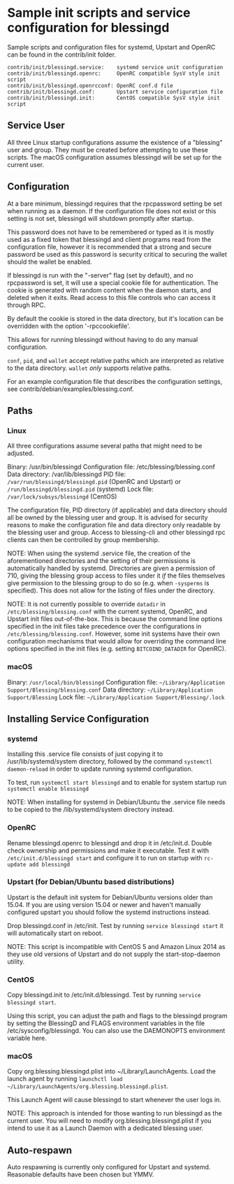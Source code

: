 Sample init scripts and service configuration for blessingd
==========================================================

Sample scripts and configuration files for systemd, Upstart and OpenRC
can be found in the contrib/init folder.

    contrib/init/blessingd.service:    systemd service unit configuration
    contrib/init/blessingd.openrc:     OpenRC compatible SysV style init script
    contrib/init/blessingd.openrcconf: OpenRC conf.d file
    contrib/init/blessingd.conf:       Upstart service configuration file
    contrib/init/blessingd.init:       CentOS compatible SysV style init script

Service User
---------------------------------

All three Linux startup configurations assume the existence of a "blessing" user
and group.  They must be created before attempting to use these scripts.
The macOS configuration assumes blessingd will be set up for the current user.

Configuration
---------------------------------

At a bare minimum, blessingd requires that the rpcpassword setting be set
when running as a daemon.  If the configuration file does not exist or this
setting is not set, blessingd will shutdown promptly after startup.

This password does not have to be remembered or typed as it is mostly used
as a fixed token that blessingd and client programs read from the configuration
file, however it is recommended that a strong and secure password be used
as this password is security critical to securing the wallet should the
wallet be enabled.

If blessingd is run with the "-server" flag (set by default), and no rpcpassword is set,
it will use a special cookie file for authentication. The cookie is generated with random
content when the daemon starts, and deleted when it exits. Read access to this file
controls who can access it through RPC.

By default the cookie is stored in the data directory, but it's location can be overridden
with the option '-rpccookiefile'.

This allows for running blessingd without having to do any manual configuration.

`conf`, `pid`, and `wallet` accept relative paths which are interpreted as
relative to the data directory. `wallet` *only* supports relative paths.

For an example configuration file that describes the configuration settings,
see contrib/debian/examples/blessing.conf.

Paths
---------------------------------

### Linux

All three configurations assume several paths that might need to be adjusted.

Binary:              /usr/bin/blessingd
Configuration file:  /etc/blessing/blessing.conf
Data directory:      /var/lib/blessingd
PID file:            `/var/run/blessingd/blessingd.pid` (OpenRC and Upstart) or `/run/blessingd/blessingd.pid` (systemd)
Lock file:           `/var/lock/subsys/blessingd` (CentOS)

The configuration file, PID directory (if applicable) and data directory
should all be owned by the blessing user and group.  It is advised for security
reasons to make the configuration file and data directory only readable by the
blessing user and group.  Access to blessing-cli and other blessingd rpc clients
can then be controlled by group membership.

NOTE: When using the systemd .service file, the creation of the aforementioned
directories and the setting of their permissions is automatically handled by
systemd. Directories are given a permission of 710, giving the blessing group
access to files under it _if_ the files themselves give permission to the
blessing group to do so (e.g. when `-sysperms` is specified). This does not allow
for the listing of files under the directory.

NOTE: It is not currently possible to override `datadir` in
`/etc/blessing/blessing.conf` with the current systemd, OpenRC, and Upstart init
files out-of-the-box. This is because the command line options specified in the
init files take precedence over the configurations in
`/etc/blessing/blessing.conf`. However, some init systems have their own
configuration mechanisms that would allow for overriding the command line
options specified in the init files (e.g. setting `BITCOIND_DATADIR` for
OpenRC).

### macOS

Binary:              `/usr/local/bin/blessingd`
Configuration file:  `~/Library/Application Support/Blessing/blessing.conf`
Data directory:      `~/Library/Application Support/Blessing`
Lock file:           `~/Library/Application Support/Blessing/.lock`

Installing Service Configuration
-----------------------------------

### systemd

Installing this .service file consists of just copying it to
/usr/lib/systemd/system directory, followed by the command
`systemctl daemon-reload` in order to update running systemd configuration.

To test, run `systemctl start blessingd` and to enable for system startup run
`systemctl enable blessingd`

NOTE: When installing for systemd in Debian/Ubuntu the .service file needs to be copied to the /lib/systemd/system directory instead.

### OpenRC

Rename blessingd.openrc to blessingd and drop it in /etc/init.d.  Double
check ownership and permissions and make it executable.  Test it with
`/etc/init.d/blessingd start` and configure it to run on startup with
`rc-update add blessingd`

### Upstart (for Debian/Ubuntu based distributions)

Upstart is the default init system for Debian/Ubuntu versions older than 15.04. If you are using version 15.04 or newer and haven't manually configured upstart you should follow the systemd instructions instead.

Drop blessingd.conf in /etc/init.  Test by running `service blessingd start`
it will automatically start on reboot.

NOTE: This script is incompatible with CentOS 5 and Amazon Linux 2014 as they
use old versions of Upstart and do not supply the start-stop-daemon utility.

### CentOS

Copy blessingd.init to /etc/init.d/blessingd. Test by running `service blessingd start`.

Using this script, you can adjust the path and flags to the blessingd program by
setting the BlessingD and FLAGS environment variables in the file
/etc/sysconfig/blessingd. You can also use the DAEMONOPTS environment variable here.

### macOS

Copy org.blessing.blessingd.plist into ~/Library/LaunchAgents. Load the launch agent by
running `launchctl load ~/Library/LaunchAgents/org.blessing.blessingd.plist`.

This Launch Agent will cause blessingd to start whenever the user logs in.

NOTE: This approach is intended for those wanting to run blessingd as the current user.
You will need to modify org.blessing.blessingd.plist if you intend to use it as a
Launch Daemon with a dedicated blessing user.

Auto-respawn
-----------------------------------

Auto respawning is currently only configured for Upstart and systemd.
Reasonable defaults have been chosen but YMMV.
